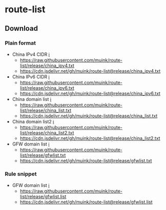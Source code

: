 # route-list

## Download

### Plain format

+ China IPv4 CIDR [:information_source:](https://github.com/muink/route-list/blob/release/china_ipv4.ver "Info")
  - https://raw.githubusercontent.com/muink/route-list/release/china_ipv4.txt
  - https://cdn.jsdelivr.net/gh/muink/route-list@release/china_ipv4.txt
+ China IPv6 CIDR [:information_source:](https://github.com/muink/route-list/blob/release/china_ipv6.ver "Info")
  - https://raw.githubusercontent.com/muink/route-list/release/china_ipv6.txt
  - https://cdn.jsdelivr.net/gh/muink/route-list@release/china_ipv6.txt
+ China domain list [:information_source:](https://github.com/muink/route-list/blob/release/china_list.ver "Info")
  - https://raw.githubusercontent.com/muink/route-list/release/china_list.txt
  - https://cdn.jsdelivr.net/gh/muink/route-list@release/china_list.txt
+ China domain list2 [:information_source:](https://github.com/muink/route-list/blob/release/china_list2.ver "Info")
  - https://raw.githubusercontent.com/muink/route-list/release/china_list2.txt
  - https://cdn.jsdelivr.net/gh/muink/route-list@release/china_list2.txt
+ GFW domain list [:information_source:](https://github.com/muink/route-list/blob/release/gfwlist.ver "Info")
  - https://raw.githubusercontent.com/muink/route-list/release/gfwlist.txt
  - https://cdn.jsdelivr.net/gh/muink/route-list@release/gfwlist.txt

### Rule snippet

+ GFW domain list [:information_source:](https://github.com/muink/route-list/blob/release/gfwlist.ver "Info")
  - https://raw.githubusercontent.com/muink/route-list/release/gfwlist.list
  - https://cdn.jsdelivr.net/gh/muink/route-list@release/gfwlist.list
